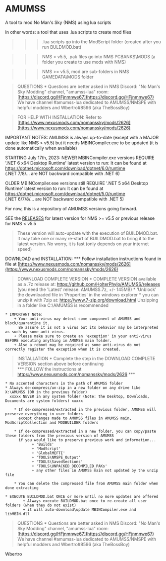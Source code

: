 # AMUMSS
A tool to mod No Man's Sky (NMS) using lua scripts

In other words: a tool that uses .lua scripts to create mod files
>  >> .lua scripts go into the ModScript folder (created after you run BULDMOD.bat)

>  >> NMS < v5.5, .pak files go into NMS PCBANKS\MODS (a folder you create to use mods with NMS)

>  >> NMS >= v5.5, mod are sub-folders in NMS GAMEDATA\MODS folder

> QUESTIONS
        * Questions are better asked in NMS Discord: "No Man's Sky Modding" channel, "amumss-lua" room:
                    [https://discord.gg/HFjnmnwe67](https://discord.gg/HFjnmnwe67)                                       
        We have channel #amumss-lua dedicated to AMUMSS/NMSPE with helpful modders and Wbertro#8596 (aka TheBossBoy)

> FOR HELP WITH INSTALLATION:
  Refer to [https://www.nexusmods.com/nomanssky/mods/2626](https://www.nexusmods.com/nomanssky/mods/2626)
  
IMPORTANT NOTES:
  AMUMSS is always up-to-date (except with a MAJOR update like NMS > v5.5) but it needs MBINCompiler.exe to be updated
  (it is done automatically when available)
  
  STARTING July 17th, 2023: NEWER MBINCompiler.exe versions REQUIRE '.NET 6 x64 Desktop Runtime' latest version to run:
  It can be found at https://dotnet.microsoft.com/download/dotnet/6.0/runtime             
  (.NET 7/8/... are NOT backward compatible with .NET 6) 
  
  OLDER MBINCompiler.exe versions still REQUIRE '.NET 5 x64 Desktop Runtime' latest version to run:
  It can be found at https://dotnet.microsoft.com/download/dotnet/5.0/runtime                         
  (.NET 6/7/8/... are NOT backward compatible with .NET 5) 

For now, this is a repository of AMUMSS versions going forward.

SEE the [RELEASES](https://github.com/HolterPhylo/AMUMSS/releases) for latest version for NMS >= v5.5
or previous release for NMS < v5.5
> These version will auto-update with the execution of BUILDMOD.bat.
> It may take one or many re-start of BUILDMOD.bat to bring it to the latest version.
  No worry, it is fast (only depends on your internet speed)

DOWNLOAD and INSTALLATION:
	*** Follow installation instructions found in file at [https://www.nexusmods.com/nomanssky/mods/2626](https://www.nexusmods.com/nomanssky/mods/2626)
	
> DOWNLOAD COMPLETE VERSION
    * COMPLETE VERSION available as a .7z release at:
        https://github.com/HolterPhylo/AMUMSS/releases (you need the 'Latest' release: AMUMSS.7z, +/- 145MB)
    * 'Unblock' the downloaded file in 'Properties' in the windows explorer
    * you can unzip it with 7zip at: https://www.7-zip.org/download.html
Unzipping in a folder like C:\AMUMSS is recommended
    
    * IMPORTANT Note:
		+ Your anti-virus may detect some component of AMUMSS and block/quarantine it.
		  Be assure it is not a virus but its behavior may be interpreted as such by some anti-virus.
		+ Please make sure to create an 'exception' in your anti-virus BEFORE executing anything in AMUMSS main folder.
		+ Also a reboot may be required as some anti-virus do not correctly register the exception when it is created.

> INSTALLATION
    * Complete the step in the DOWNLOAD COMPLETE VERSION section above before continuing              
      *** FOLLOW the instructions at https://www.nexusmods.com/nomanssky/mods/2626 ***
    
    * No accented characters in the path of AMUMSS folder
    * Always de-compress/un-zip in a new folder on any drive like X:\AMUMSS (OR in the previous folder)
      xxxxx NEVER in any system folder (Note: the Desktop, Downloads, Documents are system folders) xxxxx

        * If de-compressed/extracted in the previous folder, AMUMSS will preserve everything in user folders
          except changes made to AMUMSS files in AMUMSS main, ModScriptCollection and MODBUILDER folders

        * If de-compressed/extracted in a new folder, you can copy/paste these folders from the previous version of AMUMSS
          if you would like to preserve previous work and information...
                + 'Builds'
                + 'ModScript'
                + 'GlobalMEFTI'
                + 'TOOLS\NMSPE_Output'
                + 'TOOLS\SavedSections'
                + 'TOOLS\UNPACKED_DECOMPILED_PAKs'
                + any other files in AMUMSS main not updated by the unzip file

        * You can delete the compressed file from AMUMSS main folder when done extracting

	* EXECUTE BUILDMOD.bat ONCE or more until no more updates are offered
			+ Always execute BUILDMOD.bat once to re-create all user folders (when they do not exist)
            + it will auto-download\update MBINCompiler.exe and libMBIN.dll

> QUESTIONS
        * Questions are better asked in NMS Discord: "No Man's Sky Modding" channel, "amumss-lua" room:
                    [https://discord.gg/HFjnmnwe67](https://discord.gg/HFjnmnwe67)                                       
        We have channel #amumss-lua dedicated to AMUMSS/NMSPE with helpful modders and Wbertro#8596 (aka TheBossBoy)

Wbertro

